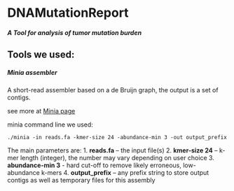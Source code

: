 # DNAMutationReport
##### A Tool for analysis of tumor mutation burden

## Tools we used:
##### Minia assembler
  A short-read assembler based on a de Bruijn graph, the output is a set of contigs.

  see more at [Minia page](https://github.com/GATB/minia)

  minia command line we used:
  ```
  ./minia -in reads.fa -kmer-size 24 -abundance-min 3 -out output_prefix
  ```
  The main parameters are:
    1. **reads.fa** – the input file(s)
    2. **kmer-size 24** – k-mer length (integer), the number may vary depending on user choice
    3. **abundance-min 3** - hard cut-off to remove likely erroneous, low-abundance k-mers
    4. **output_prefix** – any prefix string to store output contigs as well as temporary files for this assembly

